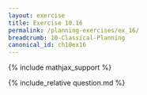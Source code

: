 ```yaml
---
layout: exercise
title: Exercise 10.16
permalink: /planning-exercises/ex_16/
breadcrumb: 10-Classical-Planning
canonical_id: ch10ex16
---
```


{% include mathjax_support %}
<div id="hiddden">{% include_relative question.md %}</div>